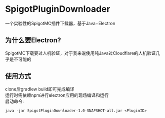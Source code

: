 # SpigotPluginDownloader
一个实验性的SpigotMC插件下载器，基于Java+Electron

## 为什么要Electron?
SpigotMC下载要过人机验证，对于我来说使用纯Java过Cloudflare的人机验证几乎是不可能的
## 使用方式
clone后gradlew build即可完成编译  
运行时需依赖npm进行electron应用的现场编译和运行  
启动命令:
``` shell
java -jar SpigotPluginDownloader-1.0-SNAPSHOT-all.jar <PluginID>
```